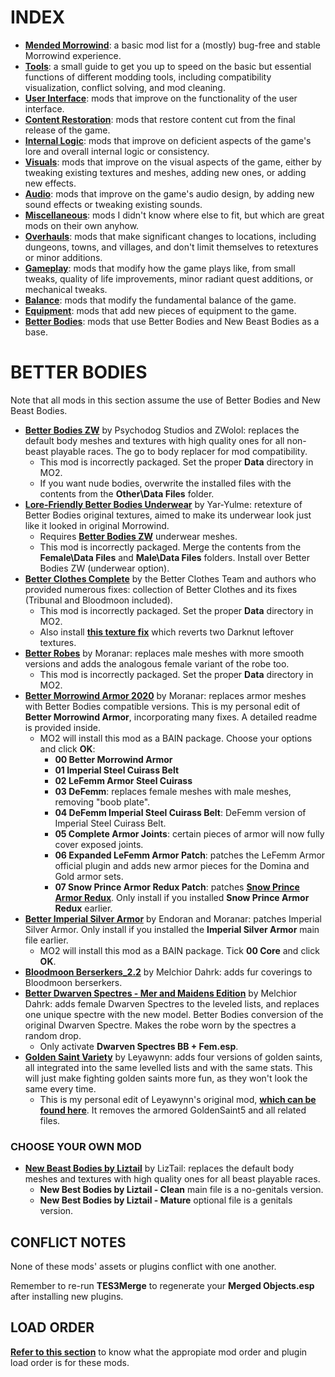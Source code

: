 # INDEX

- [**Mended Morrowind**](https://github.com/Sigourn/morrowind-improved/blob/master/mendedmw.md): a basic mod list for a (mostly) bug-free and stable Morrowind experience.
- [**Tools**](https://github.com/Sigourn/morrowind-improved/blob/master/mwtools.md): a small guide to get you up to speed on the basic but essential functions of different modding tools, including compatibility visualization, conflict solving, and mod cleaning.
- [**User Interface**](https://github.com/Sigourn/morrowind-improved/blob/master/userinterface.md): mods that improve on the functionality of the user interface.
- [**Content Restoration**](https://github.com/Sigourn/morrowind-improved/blob/master/contentrestoration.md): mods that restore content cut from the final release of the game.
- [**Internal Logic**](https://github.com/Sigourn/morrowind-improved/blob/master/internallogic.md): mods that improve on deficient aspects of the game's lore and overall internal logic or consistency.
- [**Visuals**](https://github.com/Sigourn/morrowind-improved/blob/master/visuals.md): mods that improve on the visual aspects of the game, either by tweaking existing textures and meshes, adding new ones, or adding new effects.
- [**Audio**](https://github.com/Sigourn/morrowind-improved/blob/master/audio.md): mods that improve on the game's audio design, by adding new sound effects or tweaking existing sounds.
- [**Miscellaneous**](https://github.com/Sigourn/morrowind-improved/blob/master/miscellaneous.md): mods I didn't know where else to fit, but which are great mods on their own anyhow.
- [**Overhauls**](https://github.com/Sigourn/morrowind-improved/blob/master/overhauls.md): mods that make significant changes to locations, including dungeons, towns, and villages, and don't limit themselves to retextures or minor additions.
- [**Gameplay**](https://github.com/Sigourn/morrowind-improved/blob/master/gameplay.md): mods that modify how the game plays like, from small tweaks, quality of life improvements, minor radiant quest additions, or mechanical tweaks.
- [**Balance**](https://github.com/Sigourn/morrowind-improved/blob/master/balance.md): mods that modify the fundamental balance of the game.
- [**Equipment**](https://github.com/Sigourn/morrowind-improved/blob/master/equipment.md): mods that add new pieces of equipment to the game.
- [**Better Bodies**](https://github.com/Sigourn/morrowind-improved/blob/master/betterbodies.md): mods that use Better Bodies and New Beast Bodies as a base.

# BETTER BODIES

Note that all mods in this section assume the use of Better Bodies and New Beast Bodies.

- [**Better Bodies ZW**](https://www.nexusmods.com/morrowind/mods/42395) by Psychodog Studios and ZWolol: replaces the default body meshes and textures with high quality ones for all non-beast playable races. The go to body replacer for mod compatibility.
	- This mod is incorrectly packaged. Set the proper **Data** directory in MO2.
	- If you want nude bodies, overwrite the installed files with the contents from the **Other\Data Files** folder.
- [**Lore-Friendly Better Bodies Underwear**](https://www.nexusmods.com/morrowind/mods/43065/) by Yar-Yulme: retexture of Better Bodies original textures, aimed to make its underwear look just like it looked in original Morrowind.
	- Requires [**Better Bodies ZW**](https://www.nexusmods.com/morrowind/mods/42395) underwear meshes.
	- This mod is incorrectly packaged. Merge the contents from the **Female\Data Files** and **Male\Data Files** folders. Install over Better Bodies ZW (underwear option).
- [**Better Clothes Complete**](https://www.nexusmods.com/morrowind/mods/47549) by the Better Clothes Team and authors who provided numerous fixes: collection of Better Clothes and its fixes (Tribunal and Bloodmoon included).
	- This mod is incorrectly packaged. Set the proper **Data** directory in MO2.
	- Also install [**this texture fix**](https://www.mediafire.com/file/hyw28dbyiyu152y/Better_Clothes_Complete_-_Darknut_Texture_Fix.zip/file) which reverts two Darknut leftover textures.
- [**Better Robes**](https://www.nexusmods.com/morrowind/mods/42773) by Moranar: replaces male meshes with more smooth versions and adds the analogous female variant of the robe too.
	- This mod is incorrectly packaged. Set the proper **Data** directory in MO2.
- [**Better Morrowind Armor 2020**](https://www.mediafire.com/file/pffrp899uvuvg34/Better_Morrowind_Armor_2020_v1.0.zip/file) by Moranar: replaces armor meshes with Better Bodies compatible versions. This is my personal edit of **Better Morrowind Armor**, incorporating many fixes. A detailed readme is provided inside.
	- MO2 will install this mod as a BAIN package. Choose your options and click **OK**:
		- **00 Better Morrowind Armor**
		- **01 Imperial Steel Cuirass Belt**
		- **02 LeFemm Armor Steel Cuirass**
		- **03 DeFemm**: replaces female meshes with male meshes, removing "boob plate".
		- **04 DeFemm Imperial Steel Cuirass Belt**: DeFemm version of Imperial Steel Cuirass Belt.
		- **05 Complete Armor Joints**: certain pieces of armor will now fully cover exposed joints.
		- **06 Expanded LeFemm Armor Patch**: patches the LeFemm Armor official plugin and adds new armor pieces for the Domina and Gold armor sets.
		- **07 Snow Prince Armor Redux Patch**: patches [**Snow Prince Armor Redux**](https://www.nexusmods.com/morrowind/mods/42344). Only install if you installed **Snow Prince Armor Redux** earlier.
- [**Better Imperial Silver Armor**](https://www.nexusmods.com/morrowind/mods/47751?) by Endoran and Moranar: patches Imperial Silver Armor. Only install if you installed the **Imperial Silver Armor** main file earlier.
	- MO2 will install this mod as a BAIN package. Tick **00 Core** and click **OK**.
- [**Bloodmoon Berserkers_2.2**](https://www.nexusmods.com/morrowind/mods/43528) by Melchior Dahrk: adds fur coverings to Bloodmoon berserkers.
- [**Better Dwarven Spectres - Mer and Maidens Edition**](https://www.nexusmods.com/morrowind/mods/45617) by Melchior Dahrk: adds female Dwarven Spectres to the leveled lists, and replaces one unique spectre with the new model. Better Bodies conversion of the original Dwarven Spectre. Makes the robe worn by the spectres a random drop.
	- Only activate **Dwarven Spectres BB + Fem.esp**.
- [**Golden Saint Variety**](https://www.mediafire.com/file/nei30tez8l8luwh/Golden_Saint_Variety_v1.2_%28Sigourn_Edit%29.zip/file) by Leyawynn: adds four versions of golden saints, all integrated into the same levelled lists and with the same stats. This will just make fighting golden saints more fun, as they won't look the same every time.
	- This is my personal edit of Leyawynn's original mod, [**which can be found here**](https://www.nexusmods.com/morrowind/mods/46430). It removes the armored GoldenSaint5 and all related files.

### CHOOSE YOUR OWN MOD

- [**New Beast Bodies by Liztail**](https://www.nexusmods.com/morrowind/mods/47678?) by LizTail: replaces the default body meshes and textures with high quality ones for all beast playable races.
	- **New Best Bodies by Liztail - Clean** main file is a no-genitals version.
	- **New Best Bodies by Liztail - Mature** optional file is a genitals version.

## CONFLICT NOTES

None of these mods' assets or plugins conflict with one another.

Remember to re-run **TES3Merge** to regenerate your **Merged Objects.esp** after installing new plugins.

## LOAD ORDER

[**Refer to this section**](https://github.com/Sigourn/morrowind-improved/blob/master/readme.md#mod-order-and-load-order) to know what the appropiate mod order and plugin load order is for these mods.
